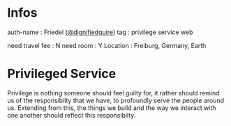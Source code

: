 # Infos

auth-name       : Friedel [(@dignifiedquire)](https://github.com/dignifiedquire)
tag             : privilege service web

need travel fee : N
need room       : Y
Location        : Freiburg, Germany, Earth

# Privileged Service

Privilege is nothing someone should feel guilty for, it rather should remind us
of the responsibilty that we have, to profoundly serve the people around us. Extending from
this, the things we build and the way we interact with one another should reflect this responsibilty.
